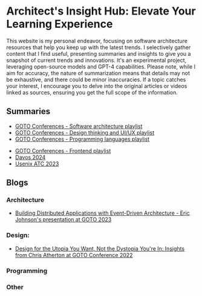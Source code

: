 # Architect's Insight Hub: Elevate Your Learning Experience

This website is my personal endeavor, focusing on software architecture resources that help you keep up with the latest trends. I selectively gather content that I find useful, presenting summaries and insights to give you a snapshot of current trends and innovations. It's an experimental project, leveraging open-source models and GPT-4 capabilities. Please note, while I aim for accuracy, the nature of summarization means that details may not be exhaustive, and there could be minor inaccuracies. If a topic catches your interest, I encourage you to delve into the original articles or videos linked as sources, ensuring you get the full scope of the information. 

## Summaries

* [GOTO Conferences - Software architecture playlist](goto_sw_arch_list.md)
* [GOTO Conferences - Design thinking and UI/UX playlist](goto_dt_ui_ux.md)
* [GOTO Conferences - Programming languages playlist](goto_programming_lang.md)
<!-- * [GOTO Conferences - Frontend playlist](goto_FE.md)
* [GOTO Conferences - Frontend playlist-v2](goto_FE_v2.md)
* [GOTO Conferences - Frontend playlist-v3](goto_FE_v3.md) -->
* [GOTO Conferences - Frontend playlist](goto_FE_v4.md)
* [Davos 2024](davos_2024.md)
* [Usenix ATC 2023](usenix_atc_2023_v2.md)
<!-- * [Usenix ATC 2023-v2](usenix_atc_2023_v2.md) -->

## Blogs

### Architecture

* [Building Distributed Applications with Event-Driven Architecture - Eric Johnson's presentation at GOTO 2023](blog/architecture/eda.md)

### Design:

* [Design for the Utopia You Want, Not the Dystopia You're In: Insights from Chris Atherton at GOTO Conference 2022](blog/design/design_for_the_utopia.md)

### Programming

### Other